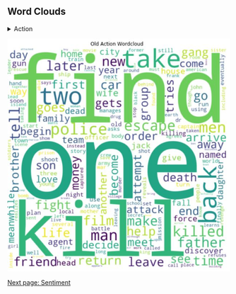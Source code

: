 
## Word Clouds


<details>
<summary>Action</summary>
<br>
![Old Action Word Cloud](images/wordclouds/OldActionWC.jpg)

</details>


![Old Action Word Cloud](images/wordclouds/OldActionWC.jpg)



[New Action Word Cloud]: images/wordclouds/NewActionWC.jpg



[Next page: Sentiment](sentiment.md)
